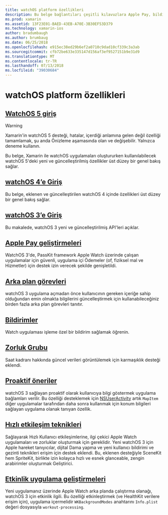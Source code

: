 ```yaml
---
title: watchOS platform özellikleri
description: Bu belge bağlantıları çeşitli kılavuzlara Apple Pay, bildirimler, zorluk, proaktif öneriler, etkinlik uygulamaları ve daha fazlası gibi watchOS platform özellikleri açıklanmaktadır.
ms.prod: xamarin
ms.assetid: 13F23E01-BAED-43EB-A70E-3B30EF53D379
ms.technology: xamarin-ios
author: bradumbaugh
ms.author: brumbaug
ms.date: 06/25/2018
ms.openlocfilehash: e915ec38ed29b6ef2a0710c9dad10cf339c3a3ab
ms.sourcegitcommit: cfb72be633e335147d156af3ef9527151b9e31d9
ms.translationtype: MT
ms.contentlocale: tr-TR
ms.lasthandoff: 07/13/2018
ms.locfileid: "39030684"
---
```

# <a name="watchos-platform-features"></a>watchOS platform özellikleri

## <a name="introduction-to-watchos-5introduction-to-watchos5indexmd"></a>[WatchOS 5 giriş](introduction-to-watchos5/index.md)

> [!WARNING]
> Xamarin'in watchOS 5 desteği, hatalar, içerdiği anlamına gelen değil özelliği tamamlamak, şu anda Önizleme aşamasında olan ve değişebilir.
> Yalnızca deneme kullanın.

Bu belge, Xamarin ile watchOS uygulamaları oluştururken kullanılabilecek watchOS 5'deki yeni ve güncelleştirilmiş özellikler üst düzey bir genel bakış sağlar.

## <a name="introduction-to-watchos-4introduction-to-watchos4md"></a>[watchOS 4’e Giriş](introduction-to-watchos4.md)

Bu belge, eklenen ve güncelleştirilen watchOS 4 içinde özellikleri üst düzey bir genel bakış sağlar.

## <a name="introduction-to-watchos-3introduction-to-watchos3indexmd"></a>[watchOS 3’e Giriş](introduction-to-watchos3/index.md)

Bu makalede, watchOS 3 yeni ve güncelleştirilmiş API'leri açıklar.

## <a name="apple-pay-enhancementsioswatchosplatformapple-paymd"></a>[Apple Pay geliştirmeleri](~/ios/watchos/platform/apple-pay.md)

WatchOS 3'de, PassKit framework Apple Watch üzerinde çalışan uygulamalar için güvenli, uygulama içi Ödemeler (of, fiziksel mal ve Hizmetler) için destek izin verecek şekilde genişletildi.

## <a name="background-tasksioswatchosplatformbackground-tasksmd"></a>[Arka plan görevleri](~/ios/watchos/platform/background-tasks.md)

watchOS 3 uygulama açmadan önce kullanıcının gereken içeriğe sahip olduğundan emin olmakta bilgilerini güncelleştirmek için kullanabileceğiniz birden fazla arka plan görevleri tanıtır.

## <a name="notificationsnotificationsmd"></a>[Bildirimler](notifications.md)

Watch uygulaması işleme özel bir bildirim sağlamak öğrenin.

## <a name="complicationscomplicationsmd"></a>[Zorluk Grubu](complications.md)

Saat kadranı hakkında güncel verileri görüntülemek için karmaşıklık desteği eklendi.

## <a name="proactive-suggestionsioswatchosplatformproactive-suggestionsmd"></a>[Proaktif öneriler](~/ios/watchos/platform/proactive-suggestions.md)

watchOS 3 sağlayan proaktif olarak kullanıcıya bilgi göstermek uygulama bağlamları verilir. Bu özelliği desteklemek için [NSUserActivity](https://developer.apple.com/reference/foundation/nsuseractivity) artık `MapItem` diğer uygulamalar tarafından daha sonra kullanmak için konum bilgileri sağlayan uygulama olanak tanıyan özellik.

## <a name="quick-interaction-techniquesioswatchosplatformquick-interaction-techniquesmd"></a>[Hızlı etkileşim teknikleri](~/ios/watchos/platform/quick-interaction-techniques.md)

Sağlayarak Hızlı Kullanıcı etkileşimlerine, ilgi çekici Apple Watch uygulamaları ve zorluklar oluşturmak için gereklidir. Yeni watchOS 3 için Apple hareket tanıyıcılar, dijital Dama yapma ve yeni kullanıcı bildirimi ve gezinti teknikleri erişim için destek eklendi. Bu, eklenen desteğiyle SceneKit hem SpriteKit, birlikte izin kolayca hızlı ve esnek glanceable, zengin arabirimler oluşturmak Geliştirici.

## <a name="workout-app-enhancementsioswatchosplatformworkout-appsmd"></a>[Etkinlik uygulama geliştirmeleri](~/ios/watchos/platform/workout-apps.md)

Yeni uygulamanız üzerinde Apple Watch arka planda çalıştırma olanağı, watchOS 3 için etkinlik ilgili. Bu özelliği etkinleştirmek (ve HealthKit verilere erişim için), uygulama içermelidir `WKBackgroundModes` anahtarını `Info.plist` değeri dosyasıyla `workout-processing`.
